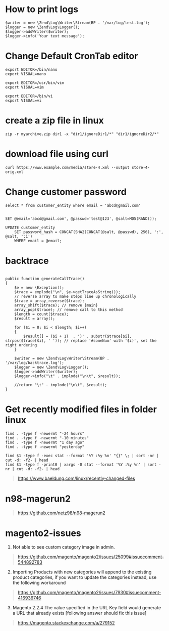 
# How to print logs
```
$writer = new \Zend\Log\Writer\Stream(BP . '/var/log/test.log');
$logger = new \Zend\Log\Logger();
$logger->addWriter($writer);
$logger->info('Your text message');
```
# Change Default CronTab editor

```
export EDITOR=/bin/nano
export VISUAL=nano

export EDITOR=/usr/bin/vim
export VISUAL=vim

export EDITOR=/bin/vi
export VISUAL=vi
```
# create a zip file in linux

```
zip -r myarchive.zip dir1 -x "dir1/ignoreDir1/*" "dir1/ignoreDir2/*"
```


# download file using curl

```
curl https://www.example.com/media/store-4.xml --output store-4-orig.xml
```


# Change customer password
```
select * from customer_entity where email = 'abcd@gmail.com'


SET @email='abcd@gmail.com', @passwd='test@123', @salt=MD5(RAND());

UPDATE customer_entity
    SET password_hash = CONCAT(SHA2(CONCAT(@salt, @passwd), 256), ':', @salt, ':1')
    WHERE email = @email;
```

# backtrace 

```

public function generateCallTrace()
{
    $e = new \Exception();
    $trace = explode("\n", $e->getTraceAsString());
    // reverse array to make steps line up chronologically
    $trace = array_reverse($trace);
    array_shift($trace); // remove {main}
    array_pop($trace); // remove call to this method
    $length = count($trace);
    $result = array();
   
    for ($i = 0; $i < $length; $i++)
    {
        $result[] = ($i + 1)  . ')' . substr($trace[$i], strpos($trace[$i], ' ')); // replace '#someNum' with '$i)', set the right ordering
    }
    
    $writer = new \Zend\Log\Writer\Stream(BP . '/var/log/backtrace.log');
    $logger = new \Zend\Log\Logger();
    $logger->addWriter($writer);
    $logger->info("\t" . implode("\n\t", $result));

    //return "\t" . implode("\n\t", $result);
}

```

# Get recently modified files in folder linux

```
find . -type f -newermt "-24 hours" 
find . -type f -newermt "-10 minutes" 
find . -type f -newermt "1 day ago" 
find . -type f -newermt "yesterday"

find $1 -type f -exec stat --format '%Y :%y %n' "{}" \; | sort -nr | cut -d: -f2- | head
find $1 -type f -print0 | xargs -0 stat --format '%Y :%y %n' | sort -nr | cut -d: -f2- | head

```
> https://www.baeldung.com/linux/recently-changed-files

# n98-magerun2

> https://github.com/netz98/n98-magerun2

# magento2-issues

1. Not able to see custom category image in admin.

> https://github.com/magento/magento2/issues/25099#issuecomment-544892783

2. Importing Products with new categories will append to the existing product categories, if you want to update the categories instead, use the following workaround

> https://github.com/magento/magento2/issues/7930#issuecomment-416936746

3. Magento 2.2.4 The value specified in the URL Key field would generate a URL that already exists [following answer should fix this issue]

> https://magento.stackexchange.com/a/279152
